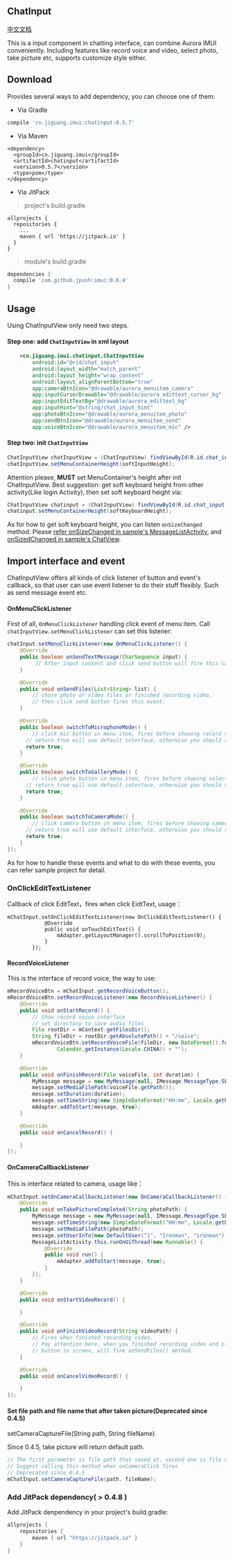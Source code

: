 ## ChatInput

[中文文档](./README.md)

This is a input component in chatting interface, can combine Aurora IMUI conveniently. Including
features like record voice and video, select photo, take picture etc, supports customize style either.


## Download
Provides several ways to add dependency, you can choose one of them:

- Via Gradle
```groovy
compile 'cn.jiguang.imui:chatinput:0.5.7'
```

- Via Maven

```
<dependency>
  <groupId>cn.jiguang.imui</groupId>
  <artifactId>chatinput</artifactId>
  <version>0.5.7</version>
  <type>pom</type>
</dependency>
```

- Via JitPack
> project's build.gradle

```groov
allprojects {
  repositories {
    ...
    maven { url 'https://jitpack.io' }
  }
}
```

> module's build.gradle

```groovy
dependencies {
  compile 'com.github.jpush:imui:0.6.4'
}
```

## Usage
Using ChatInputView only need two steps.

#### Step one: add `ChatInputView` in xml layout

```xml
    <cn.jiguang.imui.chatinput.ChatInputView
        android:id="@+id/chat_input"
        android:layout_width="match_parent"
        android:layout_height="wrap_content"
        android:layout_alignParentBottom="true"
        app:cameraBtnIcon="@drawable/aurora_menuitem_camera"
        app:inputCursorDrawable="@drawable/aurora_edittext_cursor_bg"
        app:inputEditTextBg="@drawable/aurora_edittext_bg"
        app:inputHint="@string/chat_input_hint"
        app:photoBtnIcon="@drawable/aurora_menuitem_photo"
        app:sendBtnIcon="@drawable/aurora_menuitem_send"
        app:voiceBtnIcon="@drawable/aurora_menuitem_mic" />
```

#### Step two: init `ChatInputView`

```java
ChatInputView chatInputView = (ChatInputView) findViewById(R.id.chat_input);
chatInputView.setMenuContainerHeight(softInputHeight);
```

Attention please, **MUST** set MenuContainer's height after init ChatInputView. Best suggestion: get
soft keyboard height from other activity(Like login Activity), then set soft keyboard height via:
```java
ChatInputView chatinput = (ChatInputView) findViewById(R.id.chat_input);
chatinput.setMenuContainerHeight(softKeyboardHeight);
```

As for how to get soft keyboard height, you can listen `onSizeChanged` method.
Please [refer onSizeChanged in sample's MessageListActivity](./../sample/exampleui/src/main/java/imui/jiguang/cn/imuisample/messages/MessageListActivity.java#L340),
and [onSizedChanged in sample's ChatView](./../sample/exampleui/src/main/java/imui/jiguang/cn/imuisample/views/ChatView.java#L102).


## Import interface and event
ChatInputView offers all kinds of click listener of button and event's callback, so that user can use
event listener to do their stuff flexibly. Such as send message event etc.

#### OnMenuClickListener
First of all, `OnMenuClickListener` handling click event of menu item. Call `chatInputView.setMenuClickListener`
can set this listener:
```java
chatInput.setMenuClickListener(new OnMenuClickListener() {
    @Override
    public boolean onSendTextMessage(CharSequence input) {
         // After input content and click send button will fire this callback
    }

    @Override
    public void onSendFiles(List<String> list) {
        // chose photo or video files or finished recording video,
        // then click send button fires this event.
    }

    @Override
    public boolean switchToMicrophoneMode() {
        // click mic button in menu item, fires before showing record voice widget
      // return true will use default interface, otherwise you should return false and show your interface
      return true;
    }

    @Override
    public boolean switchToGalleryMode() {
        // click photo button in menu item, fires before showing select photo widget
      // return true will use default interface, otherwise you should return false and show your interface
      return true;
    }

    @Override
    public boolean switchToCameraMode() {
        // click camera button in menu item, fires before showing camera widget
      // return true will use default interface, otherwise you should return false and show your interface
      return true;
    }
});
```

As for how to handle these events and what to do with these events, you can refer sample project for detail.



### OnClickEditTextListener

Callback of click EditText，fires when click EidtText, usage：

```
mChatInput.setOnClickEditTextListener(new OnClickEditTextListener() {
            @Override
            public void onTouchEditText() {
                mAdapter.getLayoutManager().scrollToPosition(0);
            }
        });
```
#### RecordVoiceListener
This is the interface of record voice, the way to use:

```java
mRecordVoiceBtn = mChatInput.getRecordVoiceButton();
mRecordVoiceBtn.setRecordVoiceListener(new RecordVoiceListener() {
    @Override
    public void onStartRecord() {
        // Show record voice interface
        // set directory to save audio files
        File rootDir = mContext.getFilesDir();
        String fileDir = rootDir.getAbsolutePath() + "/voice";
        mRecordVoiceBtn.setRecordVoiceFile(fileDir, new DateFormat().format("yyyy_MMdd_hhmmss",
                Calendar.getInstance(Locale.CHINA)) + "");
    }

    @Override
    public void onFinishRecord(File voiceFile, int duration) {
        MyMessage message = new MyMessage(null, IMessage.MessageType.SEND_VOICE);
        message.setMediaFilePath(voiceFile.getPath());
        message.setDuration(duration);
        message.setTimeString(new SimpleDateFormat("HH:mm", Locale.getDefault()).format(new Date()));
        mAdapter.addToStart(message, true);
    }

    @Override
    public void onCancelRecord() {

    }
});
```

#### OnCameraCallbackListener
This is interface related to camera, usage like：
```java
mChatInput.setOnCameraCallbackListener(new OnCameraCallbackListener() {
    @Override
    public void onTakePictureCompleted(String photoPath) {
        MyMessage message = new MyMessage(null, IMessage.MessageType.SEND_IMAGE);
        message.setTimeString(new SimpleDateFormat("HH:mm", Locale.getDefault()).format(new Date()));
        message.setMediaFilePath(photoPath);
        message.setUserInfo(new DefaultUser("1", "Ironman", "ironman"));
        MessageListActivity.this.runOnUiThread(new Runnable() {
            @Override
            public void run() {
                mAdapter.addToStart(message, true);
            }
        });
    }

    @Override
    public void onStartVideoRecord() {

    }

    @Override
    public void onFinishVideoRecord(String videoPath) {
        // Fires when finished recording video.
        // Pay attention here, when you finished recording video and click send
        // button in screen, will fire onSendFiles() method.
    }

    @Override
    public void onCancelVideoRecord() {

    }
});
```

#### Set file path and file name that after taken picture(Deprecated since 0.4.5)
setCameraCaptureFile(String path, String fileName)

Since 0.4.5, take picture will return default path.

```java
// The first parameter is file path that saved at, second one is file name
// Suggest calling this method when onCameraClick fires
// Deprecated since 0.4.5
mChatInput.setCameraCaptureFile(path, fileName);
```





### Add JitPack dependency( > 0.4.8 )

Add JitPack denpendency in your project's build.gradle:

```groovy
allprojects {
    repositories {
        maven { url "https://jitpack.io" }
    }
}
```
